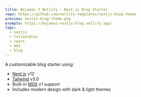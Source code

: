 ```yaml
---
title: Bejamas X Netlify - Next.js Blog Starter
repo: https://github.com/netlify-templates/nextjs-blog-theme
preview: nextjs-blog-theme.png
example: https://bejamas-nextjs-blog.netlify.app/
tags:
  - nextjs
  - tailwindcss
  - react
  - mdx
  - blog
---
```


A customizable blog starter using:

- [Next.js](https://github.com/vercel/next.js) v12
- [Tailwind](https://tailwindcss.com/) v3.0
- Built-in [MDX](https://mdxjs.com/) v1 support
- Includes modern design with dark & light themes
